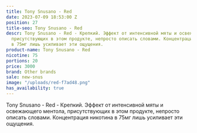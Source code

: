 ```yaml
---
title: Tony Snusano - Red
date: 2023-07-09 18:53:00 Z
position: 27
title-seo: Tony Snusano - Red
descr: Tony Snusano - Red - Крепкий. Эффект от интенсивной мяты и освежающего ментола,
  присутствующих в этом продукте, непросто описать словами. Концентрация никотина
  в 75мг лишь усиливает эти ощущения.
product-name: Tony Snusano - Red
nicotine: 75
portions: 20
price: 3000
brand: Other brands
sale: new-snus
image: "/uploads/red-f7ad48.png"
has_availability: true
---
```


Tony Snusano - Red - Крепкий. Эффект от интенсивной мяты и освежающего ментола, присутствующих в этом продукте, непросто описать словами. Концентрация никотина в 75мг лишь усиливает эти ощущения.
